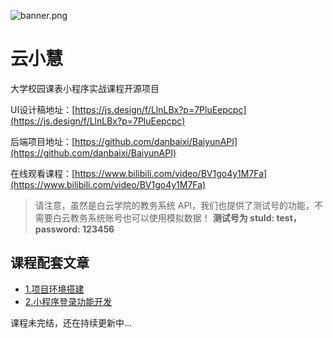 ![banner.png](https://raw.githubusercontent.com/danbaixi/yunxiaohui/main/articles/imgs/banner.png) 
# 云小慧

大学校园课表小程序实战课程开源项目

UI设计稿地址：[https://js.design/f/LlnLBx?p=7PluEepcpc](https://js.design/f/LlnLBx?p=7PluEepcpc)

后端项目地址：[https://github.com/danbaixi/BaiyunAPI](https://github.com/danbaixi/BaiyunAPI)

在线观看课程：[https://www.bilibili.com/video/BV1go4y1M7Fa](https://www.bilibili.com/video/BV1go4y1M7Fa)

> 请注意，虽然是白云学院的教务系统 API，我们也提供了测试号的功能，不需要白云教务系统账号也可以使用模拟数据！
> **测试号为 stuId: test，password: 123456**

## 课程配套文章
- [1.项目环境搭建](/articles/1.项目环境搭建.md)
- [2.小程序登录功能开发](/articles/2.小程序登录功能开发.md)


课程未完结，还在持续更新中...